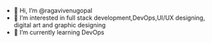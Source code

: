 - 👋 Hi, I’m @ragavivenugopal
- 👀 I’m interested in full stack development,DevOps,UI/UX designing, digital art and graphic designing
- 🌱 I’m currently learning DevOps


<!---
ragavivenugopal/ragavivenugopal is a ✨ special ✨ repository because its `README.md` (this file) appears on your GitHub profile.
You can click the Preview link to take a look at your changes.
--->
